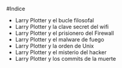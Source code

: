 #Indice

* Larry Plotter y el bucle filosofal
* Larry Plotter y la clave secret del wifi
* Larry Plotter y el prisionero del Firewall
* Larry Plotter y el malware de fuego
* Larry Plotter y la orden de Unix
* Larry Plotter y el misterio del hacker
* Larry Plotter y los commits de la muerte